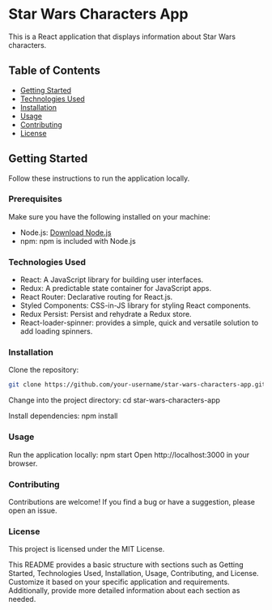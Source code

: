 # Star Wars Characters App

This is a React application that displays information about Star Wars characters.

## Table of Contents

- [Getting Started](#getting-started)
- [Technologies Used](#technologies-used)
- [Installation](#installation)
- [Usage](#usage)
- [Contributing](#contributing)
- [License](#license)

## Getting Started

Follow these instructions to run the application locally.

### Prerequisites

Make sure you have the following installed on your machine:

- Node.js: [Download Node.js](https://nodejs.org/)
- npm: npm is included with Node.js

### Technologies Used

- React: A JavaScript library for building user interfaces.
- Redux: A predictable state container for JavaScript apps.
- React Router: Declarative routing for React.js.
- Styled Components: CSS-in-JS library for styling React components.
- Redux Persist: Persist and rehydrate a Redux store.
- React-loader-spinner: provides a simple, quick and versatile solution to add loading spinners.

### Installation

Clone the repository:

```bash
git clone https://github.com/your-username/star-wars-characters-app.git
```

Change into the project directory:
cd star-wars-characters-app

Install dependencies:
npm install

### Usage

Run the application locally:
npm start
Open http://localhost:3000 in your browser.

### Contributing

Contributions are welcome! If you find a bug or have a suggestion, please open an issue.

### License

This project is licensed under the MIT License.

This README provides a basic structure with sections such as Getting Started, Technologies Used, Installation, Usage, Contributing, and License. Customize it based on your specific application and requirements. Additionally, provide more detailed information about each section as needed.
